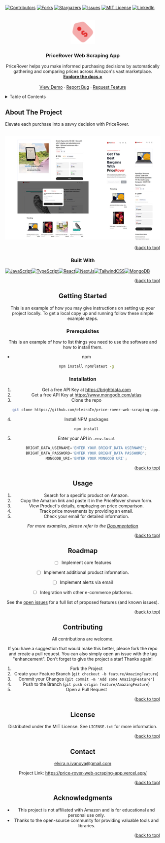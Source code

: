 
<a name="readme-top"></a>
<!--





<!-- PROJECT SHIELDS -->
<!--
*** I'm using markdown "reference style" links for readability.
*** Reference links are enclosed in brackets [ ] instead of parentheses ( ).
*** See the bottom of this document for the declaration of the reference variables
*** for contributors-url, forks-url, etc. This is an optional, concise syntax you may use.
*** https://www.markdownguide.org/basic-syntax/#reference-style-links
-->
[![Contributors][contributors-shield]][contributors-url]
[![Forks][forks-shield]][forks-url]
[![Stargazers][stars-shield]][stars-url]
[![Issues][issues-shield]][issues-url]
[![MIT License][license-shield]][license-url]
[![LinkedIn][linkedin-shield]][linkedin-url]



<!-- PROJECT LOGO -->
<br />
<div align="center">
  <a href="https://github.com/elviraIv/price-rover-web-scraping-app">
    <img src="public/assets/icons/logo.svg" alt="Logo" width="80" height="80">
  </a>

<h3 align="center">PriceRover Web Scraping App</h3>

  <p align="center">
    PriceRover helps you make informed purchasing decisions by automatically gathering and comparing prices across Amazon's vast marketplace.
    <br />
    <a href="https://github.com/elviraIv/price-rover-web-scraping-app"><strong>Explore the docs »</strong></a>
    <br />
    <br />
    <a href="https://github.com/elviraIv/price-rover-web-scraping-app">View Demo</a>
    ·
    <a href="https://github.com/elviraIv/price-rover-web-scraping-app/issues">Report Bug</a>
    ·
    <a href="https://github.com/elviraIv/price-rover-web-scraping-app/issues">Request Feature</a>
  </p>
</div>



<!-- TABLE OF CONTENTS -->
<details>
  <summary>Table of Contents</summary>
  <ol>
    <li>
      <a href="#about-the-project">About The Project</a>
      <ul>
        <li><a href="#built-with">Built With</a></li>
      </ul>
    </li>
    <li>
      <a href="#getting-started">Getting Started</a>
      <ul>
        <li><a href="#prerequisites">Prerequisites</a></li>
        <li><a href="#installation">Installation</a></li>
      </ul>
    </li>
    <li><a href="#usage">Usage</a></li>
    <li><a href="#roadmap">Roadmap</a></li>
    <li><a href="#contributing">Contributing</a></li>
    <li><a href="#license">License</a></li>
    <li><a href="#contact">Contact</a></li>
    <li><a href="#acknowledgments">Acknowledgments</a></li>
  </ol>
</details>



<!-- ABOUT THE PROJECT -->
## About The Project
Elevate each purchase into a savvy decision with PriceRover.

<br />
<div align="center">
  <a href="https://github.com/elviraIv/price-rover-web-scraping-app">
    <img src="public/assets/images/overoll.jpg" alt="project" >
  </a>


<p align="right">(<a href="#readme-top">back to top</a>)</p>



### Built With

<p align="left">
<a href="https://developer.mozilla.org/en-US/docs/Web/JavaScript" target="_blank" rel="noreferrer"><img src="https://raw.githubusercontent.com/danielcranney/readme-generator/main/public/icons/skills/javascript-colored.svg" width="36" height="36" alt="JavaScript" /></a><a href="https://www.typescriptlang.org/" target="_blank" rel="noreferrer"><img src="https://raw.githubusercontent.com/danielcranney/readme-generator/main/public/icons/skills/typescript-colored.svg" width="36" height="36" alt="TypeScript" /></a><a href="https://reactjs.org/" target="_blank" rel="noreferrer"><img src="https://raw.githubusercontent.com/danielcranney/readme-generator/main/public/icons/skills/react-colored.svg" width="36" height="36" alt="React" /></a><a href="https://nextjs.org/docs" target="_blank" rel="noreferrer"><img src="https://raw.githubusercontent.com/danielcranney/readme-generator/main/public/icons/skills/nextjs-colored.svg" width="36" height="36" alt="NextJs" /></a><a href="https://tailwindcss.com/" target="_blank" rel="noreferrer"><img src="https://raw.githubusercontent.com/danielcranney/readme-generator/main/public/icons/skills/tailwindcss-colored.svg" width="36" height="36" alt="TailwindCSS" /></a><a href="https://www.mongodb.com/" target="_blank" rel="noreferrer"><img src="https://raw.githubusercontent.com/danielcranney/readme-generator/main/public/icons/skills/mongodb-colored.svg" width="36" height="36" alt="MongoDB" /></a>
</p>


<p align="right">(<a href="#readme-top">back to top</a>)</p>



<!-- GETTING STARTED -->
## Getting Started

This is an example of how you may give instructions on setting up your project locally.
To get a local copy up and running follow these simple example steps.

### Prerequisites

This is an example of how to list things you need to use the software and how to install them.
* npm
  ```sh
  npm install npm@latest -g
  ```

### Installation

1. Get a free API Key at https://brightdata.com
2. Get a free API Key at https://www.mongodb.com/atlas
2. Clone the repo
   ```sh
   git clone https://github.com/elviraIv/price-rover-web-scraping-app.git
   ```
3. Install NPM packages
   ```sh
   npm install
   ```
4. Enter your API in `.env.local`
   ```js
   BRIGHT_DATA_USERNAME='ENTER YOUR BRIGHT_DATA USERNAME';
   BRIGHT_DATA_PASSWORD='ENTER YOUR BRIGHT_DATA PASSWORD';
   MONGODB_URI='ENTER YOUR MONGODB URI';

   ```

<p align="right">(<a href="#readme-top">back to top</a>)</p>



<!-- USAGE EXAMPLES -->
## Usage

1. Search for a specific product on Amazon.
2. Copy the Amazon link and paste it in the PriceRover shown form.
3. View Product's details, emphazing on price comparison.
4. Track price movements by providing an email.
5. Check your email for detailed information.

_For more examples, please refer to the [Documentation](https://example.com)_

<p align="right">(<a href="#readme-top">back to top</a>)</p>



<!-- ROADMAP -->
## Roadmap

- [ ]  Implement core features
- [ ] Implement additional product information.
- [ ] Implement alerts via email
- [ ] Integration with other e-commerce platforms.


See the [open issues](https://github.com/elviraIv/price-rover-web-scraping-app/issues) for a full list of proposed features (and known issues).

<p align="right">(<a href="#readme-top">back to top</a>)</p>



<!-- CONTRIBUTING -->
## Contributing


All contributions are welcome.

If you have a suggestion that would make this better, please fork the repo and create a pull request. You can also simply open an issue with the tag "enhancement".
Don't forget to give the project a star! Thanks again!

1. Fork the Project
2. Create your Feature Branch (`git checkout -b feature/AmazingFeature`)
3. Commit your Changes (`git commit -m 'Add some AmazingFeature'`)
4. Push to the Branch (`git push origin feature/AmazingFeature`)
5. Open a Pull Request

<p align="right">(<a href="#readme-top">back to top</a>)</p>



<!-- LICENSE -->
## License

Distributed under the MIT License. See `LICENSE.txt` for more information.

<p align="right">(<a href="#readme-top">back to top</a>)</p>



<!-- CONTACT -->
## Contact

elvira.n.ivanova@gmail.com

Project Link: https://price-rover-web-scraping-app.vercel.app/

<p align="right">(<a href="#readme-top">back to top</a>)</p>






<!-- ACKNOWLEDGMENTS -->
## Acknowledgments



* This project is not affiliated with Amazon and is for educational and personal use only.
* Thanks to the open-source community for providing valuable tools and libraries.

<p align="right">(<a href="#readme-top">back to top</a>)</p>



<!-- MARKDOWN LINKS & IMAGES -->
<!-- https://www.markdownguide.org/basic-syntax/#reference-style-links -->
[contributors-shield]: https://img.shields.io/github/contributors/elviraIv/price-rover-web-scraping-app.svg?style=for-the-badge
[contributors-url]: https://github.com/elviraIv/price-rover-web-scraping-app/graphs/contributors
[forks-shield]: https://img.shields.io/github/forks/elviraIv/price-rover-web-scraping-app.svg?style=for-the-badge
[forks-url]: https://github.com/elviraIv/price-rover-web-scraping-app/network/members
[stars-shield]: https://img.shields.io/github/stars/elviraIv/price-rover-web-scraping-app.svg?style=for-the-badge
[stars-url]: https://github.com/elviraIv/price-rover-web-scraping-app/stargazers
[issues-shield]: https://img.shields.io/github/issues/elviraIv/price-rover-web-scraping-app.svg?style=for-the-badge
[issues-url]: https://github.com/elviraIv/price-rover-web-scraping-app/issues
[license-shield]: https://img.shields.io/github/license/elviraIv/price-rover-web-scraping-app.svg?style=for-the-badge
[license-url]: https://github.com/elviraIv/price-rover-web-scraping-app/blob/master/LICENSE.txt
[linkedin-shield]: https://img.shields.io/badge/-LinkedIn-black.svg?style=for-the-badge&logo=linkedin&colorB=555
[linkedin-url]: https://linkedin.com/in/elvira-ivanova/
